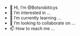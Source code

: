 - 👋 Hi, I’m @Botsrobiticys
- 👀 I’m interested in ...
- 🌱 I’m currently learning ...
- 💞️ I’m looking to collaborate on ...
- 📫 How to reach me ...

<!---
Botsrobiticys/Botsrobiticys is a ✨ special ✨ repository because its `README.md` (this file) appears on your GitHub profile.
You can click the Preview link to take a look at your changes.
--->
